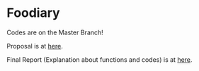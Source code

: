 # Foodiary

Codes are on the Master Branch!

Proposal is at [here](20172051강유경_proposal.pdf).

Final Report (Explanation about functions and codes) is at [here](20172051강유경_기말발표_Foodiary.pdf).
